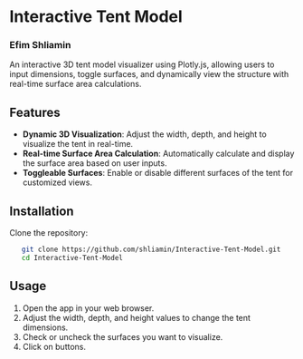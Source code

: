 
# Interactive Tent Model
### Efim Shliamin

An interactive 3D tent model visualizer using Plotly.js, allowing users to input dimensions, toggle surfaces, and dynamically view the structure with real-time surface area calculations.

## Features

- **Dynamic 3D Visualization**: Adjust the width, depth, and height to visualize the tent in real-time.
- **Real-time Surface Area Calculation**: Automatically calculate and display the surface area based on user inputs.
- **Toggleable Surfaces**: Enable or disable different surfaces of the tent for customized views.

## Installation

 Clone the repository:
 
 ```sh
    git clone https://github.com/shliamin/Interactive-Tent-Model.git
    cd Interactive-Tent-Model
 ```

## Usage

1. Open the app in your web browser.
2. Adjust the width, depth, and height values to change the tent dimensions.
3. Check or uncheck the surfaces you want to visualize.
4. Click on buttons.

